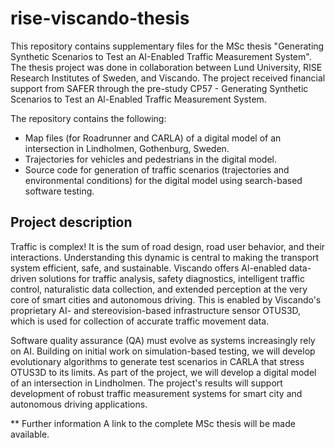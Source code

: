 # rise-viscando-thesis
This repository contains supplementary files for the MSc thesis "Generating Synthetic Scenarios to Test an AI-Enabled Traffic Measurement System". The thesis project was done in collaboration between Lund University, RISE Research Institutes of Sweden, and Viscando. The project received financial support from SAFER through the pre-study CP57 - Generating Synthetic Scenarios to Test an Al-Enabled Traffic Measurement System.

The repository contains the following:
* Map files (for Roadrunner and CARLA) of a digital model of an intersection in Lindholmen, Gothenburg, Sweden.
* Trajectories for vehicles and pedestrians in the digital model.
* Source code for generation of traffic scenarios (trajectories and environmental conditions) for the digital model using search-based software testing.

## Project description
Traffic is complex! It is the sum of road design, road user behavior, and their interactions. Understanding this dynamic is central to making the transport system efficient, safe, and sustainable. Viscando offers Al-enabled data-driven solutions for traffic analysis, safety diagnostics, intelligent traffic control, naturalistic data collection, and extended perception at the very core of smart cities and autonomous driving. This is enabled by Viscando's proprietary AI- and stereovision-based infrastructure sensor OTUS3D, which is used for collection of accurate traffic movement data.

Software quality assurance (QA) must evolve as systems increasingly rely on AI. Building on initial work on simulation-based testing, we will develop evolutionary algorithms to generate test scenarios in CARLA that stress OTUS3D to its limits. As part of the project, we will develop a digital model of an intersection in Lindholmen. The project's results will support development of robust traffic measurement systems for smart city and autonomous driving applications.

** Further information
A link to the complete MSc thesis will be made available.